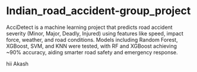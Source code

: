 # Indian_road_accident-group_project
AcciDetect is a machine learning project that predicts road accident severity (Minor, Major, Deadly, Injured) using features like speed, impact force, weather, and road conditions. Models including Random Forest, XGBoost, SVM, and KNN were tested, with RF and XGBoost achieving ~90% accuracy, aiding smarter road safety and emergency response.

hii Akash  